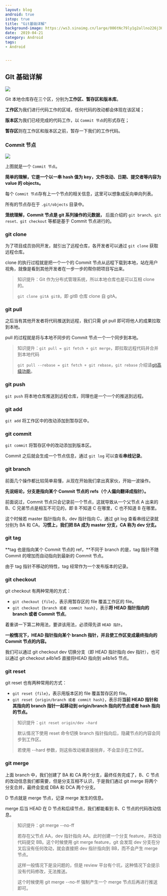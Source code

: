 ```yaml
---
layout: blog 
android: true 
istop: true
title: "Git基础详解" 
background-image: https://ws3.sinaimg.cn/large/006tNc79ly1g2allno226j30mq0uy7ri.jpg
date:  2019-04-21
category: Android
tags: 
- Android


---
```


## GIt 基础详解

![](https://ws4.sinaimg.cn/large/006tNc79ly1g2bmv6xgwlj318a0faacf.jpg)

Git 本地仓库存在三个区，分别为**工作区、暂存区和版本库**。

**工作区**为我们进行代码工作的区域，任何代码的改动都会体现在该区域；

**版本区**为我们已经完成的代码工作，以 `Commit 节点`的形式存在；

**暂存区**则在工作区和版本区之前，暂存一下我们的工作代码。

### Commit 节点

![](https://ws2.sinaimg.cn/large/006tNc79gy1g2bn54jdqvj30ym0amjso.jpg)

上图就是一个 `Commit 节点`。

**简单的理解，它是一个以一串 hash 值为 key，文件改动、日期、提交者等内容为 value 的 objects。**

每个 `Commit 节点`存有上一个节点的相关信息，这里可以想象成反向单向列表。

所有的节点存在于 `.git/objects` 目录中。

**笼统理解，Commit 节点是 git 系列操作的元数据，** 后面介绍的 `git branch、git reset、git checkout` 等都是基于 Commit 节点进行的。

### git clone

为了项目成员协同开发，就引出了远程仓库，各开发者可以通过 `git clone` 获取远程仓库。

clone 的执行过程就是把一个一个的 Commit 节点从远程下载到本地，站在用户视角，就像是看到其他开发者在一步一步的帮你把项目写出来。

> 知识提升：Git 作为分布式管理系统，所以本地仓库也是可以互相 clone 的。
>
> `git clone gitA gitB`，即 gitB 仓库 clone 自 gitA。

### git pull

之后当有其他开发者将代码推送到远程，我们只需 git pull 即可将他人的成果拉取到本地。

pull 的过程就是将与本地不同步的 Commit 节点一个一个同步到本地。

> 知识提升：`git pull = git fetch + git merge`，即拉取远程代码并合并到本地代码
>
> `git pull --rebase = git fetch + git rebase`，`git rebase` 介绍请[git高级功能](<http://woong.cn/2019/03/19/GitAdvance.html>)。

### git push

`git push` 将本地仓库推送到远程仓库，同理也是一个一个的推送到远程。

### git add

`git add` 将工作区中的改动添加到暂存区中。

### git commit

`git commit` 将暂存区中的改动添加到版本区。

Commit 之后就会生成一个节点信息，通过 `git log` 可以查看**串线记录**。

### git branch

前面几个操作都比较简单易懂，从现在开始我们拿出真家伙，开始一波操作。

**先说结论，分支是指向某个 Commit 节点的 refs（个人偏向翻译成指针）。**

前面说过，Commit 节点只会记录前一个节点，这就导致从一个父节点 A 出来的 B、C 兄弟节点是相互不可见的，即 B 不知道 C 在哪里，C 也不知道 B 在哪里。

这个时候若 master 指针指向 B，dev 指针指向 C，通过 git log 查看串线记录就分别为 BA 和 CA。**习惯上，我们把 BA 成为 master 分支，CA 称为 dev 分支。**

### git tag

**tag 也是指向某个 Commit 节点的 ref，**不同于 branch 的是，tag 指针不随 Commit 的增加而自动指向到最新的 Commit 节点。

由于 tag 指针不移动的特性，tag 经常作为一个发布版本的记录。

### git checkout

git checkout 有两种常用的方式：

- `git checkout {file}`，表示用暂存区的 file 覆盖工作区的 file。
- `git checkout {branch 或者 commit hash}`，表示**将 HEAD 指针指向的 branch 或者 Commit 节点**。

着重讲一下第二种用法，要讲该用法，必须得先讲 `HEAD 指针`。

**一般情况下，HEAD 指针指向某个 branch 指针，并且使工作区变成最终指向的 Commit 节点的内容。**

我们可以通过 git checkout dev 切换分支（即 HEAD 指针指向 dev 指针），也可以通过 git checkout a4b1e5 直接将HEAD 指向到 a4b1e5 节点。

### git reset

git reset 也有两种常用的方式：

- `git reset {file}`，表示用版本区的 file 覆盖暂存区的 file。
- `git reset {origin/branch 或者 commit hash}`，表示将**当前 HEAD 指针和其指向的 branch 指针一起移动到 origin/branch 指向的节点或者 hash 指向的节点。**

> 知识提升：`git reset origin/dev —hard`
>
> 默认情况下使用 reset 命令切换 branch 指针指向后，隐藏节点的内容会同步到工作区。
>
> 若使用 --hard 参数，则这些改动被直接抛弃，不会显示在工作区。

### git merge

上面 branch 中，我们创建了 BA 和 CA 两个分支，最终任务完成了，B、C 节点的改动信息我们都需要，但是分支互相不认识，于是我们通过 git merge 将两个分支合并，最终会变成 DBA 和 DCA 两个分支。

D 节点就是 merge 节点，记录 merge 发生的信息。

merge 后当 HEAD 在 D 节点和后续节点，我们都能看到 B、C 节点的代码改动信息。

> 知识提升：git merge --no-ff
>
> 若存在父节点 AA，dev 指针指向 AA。此时创建一个分支 feature，并改动代码提交 BB。这个时候使用 git merge feature，git 会发现 dev 分支在分叉后没有任何改动，就会直接把 dev 指针指向到 BB，而不会产生 merge 节点。
>
> 这样一般情况下是没问题的，但是 review 平台有个坑，这种情况下会提示没有代码修改，无法推送。
>
> 这个时候使用 git merge --no-ff 强制产生一个 merge 节点后再进行推送即可。






